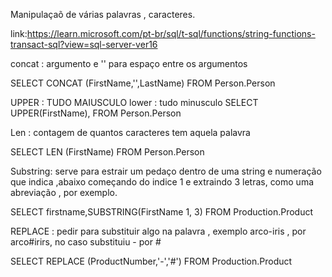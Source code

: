 Manipulaçaõ de várias palavras , caracteres.

link:https://learn.microsoft.com/pt-br/sql/t-sql/functions/string-functions-transact-sql?view=sql-server-ver16


concat : argumento  e '' para espaço entre os argumentos

SELECT CONCAT (FirstName,'',LastName)
FROM Person.Person


UPPER : TUDO MAIUSCULO 
lower : tudo minusculo 
SELECT UPPER(FirstName), 
FROM Person.Person


Len : contagem de quantos caracteres tem aquela palavra

SELECT LEN (FirstName)
FROM Person.Person


Substring: serve para estrair um pedaço dentro de uma string e numeração que indica ,abaixo  começando do indice 1 e extraindo 3 letras, como uma abreviação , por exemplo.

SELECT firstname,SUBSTRING(FirstName 1, 3)
FROM Production.Product

REPLACE : pedir para substituir algo na palavra , exemplo arco-iris , por arco#irirs, no caso substituiu - por # 

SELECT REPLACE (ProductNumber,'-','#')
FROM Production.Product

